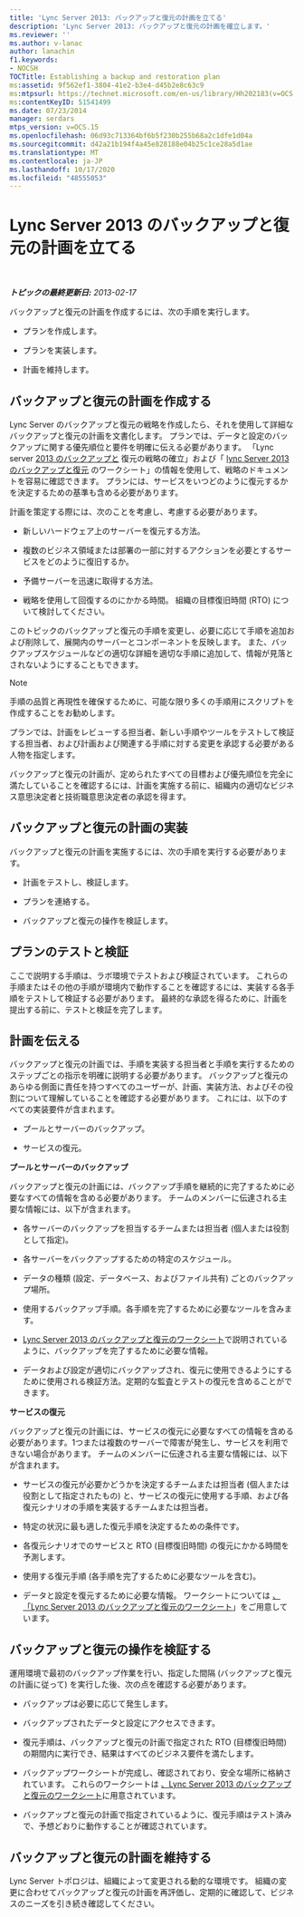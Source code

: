 ```yaml
---
title: 'Lync Server 2013: バックアップと復元の計画を立てる'
description: 'Lync Server 2013: バックアップと復元の計画を確立します。'
ms.reviewer: ''
ms.author: v-lanac
author: lanachin
f1.keywords:
- NOCSH
TOCTitle: Establishing a backup and restoration plan
ms:assetid: 9f562ef1-3804-41e2-b3e4-d45b2e8c63c9
ms:mtpsurl: https://technet.microsoft.com/en-us/library/Hh202183(v=OCS.15)
ms:contentKeyID: 51541499
ms.date: 07/23/2014
manager: serdars
mtps_version: v=OCS.15
ms.openlocfilehash: 06d93c713364bf6b5f230b255b68a2c1dfe1d04a
ms.sourcegitcommit: d42a21b194f4a45e828188e04b25c1ce28a5d1ae
ms.translationtype: MT
ms.contentlocale: ja-JP
ms.lasthandoff: 10/17/2020
ms.locfileid: "48555053"
---
```

# <a name="establishing-a-backup-and-restoration-plan-for-lync-server-2013"></a>Lync Server 2013 のバックアップと復元の計画を立てる

<div data-xmlns="http://www.w3.org/1999/xhtml">

<div class="topic" data-xmlns="http://www.w3.org/1999/xhtml" data-msxsl="urn:schemas-microsoft-com:xslt" data-cs="https://msdn.microsoft.com/">

<div data-asp="https://msdn2.microsoft.com/asp">



</div>

<div id="mainSection">

<div id="mainBody">

<span> </span>

_**トピックの最終更新日:** 2013-02-17_

バックアップと復元の計画を作成するには、次の手順を実行します。

  - プランを作成します。

  - プランを実装します。

  - 計画を維持します。

<div>

## <a name="developing-a-backup-and-restoration-plan"></a>バックアップと復元の計画を作成する

Lync Server のバックアップと復元の戦略を作成したら、それを使用して詳細なバックアップと復元の計画を文書化します。 プランでは、データと設定のバックアップに関する優先順位と要件を明確に伝える必要があります。 「Lync server [2013 のバックアップと](lync-server-2013-establishing-a-backup-and-restoration-strategy.md) 復元の戦略の確立」および「 [lync Server 2013 のバックアップと復元](lync-server-2013-backup-and-restoration-worksheets.md) のワークシート」の情報を使用して、戦略のドキュメントを容易に確認できます。 プランには、サービスをいつどのように復元するかを決定するための基準も含める必要があります。

計画を策定する際には、次のことを考慮し、考慮する必要があります。

  - 新しいハードウェア上のサーバーを復元する方法。

  - 複数のビジネス領域または部署の一部に対するアクションを必要とするサービスをどのように復旧するか。

  - 予備サーバーを迅速に取得する方法。

  - 戦略を使用して回復するのにかかる時間。 組織の目標復旧時間 (RTO) について検討してください。

このトピックのバックアップと復元の手順を変更し、必要に応じて手順を追加および削除して、展開内のサーバーとコンポーネントを反映します。 また、バックアップスケジュールなどの適切な詳細を適切な手順に追加して、情報が見落とされないようにすることもできます。

<div>


> [!NOTE]  
> 手順の品質と再現性を確保するために、可能な限り多くの手順用にスクリプトを作成することをお勧めします。



</div>

プランでは、計画をレビューする担当者、新しい手順やツールをテストして検証する担当者、および計画および関連する手順に対する変更を承認する必要がある人物を指定します。

バックアップと復元の計画が、定められたすべての目標および優先順位を完全に満たしていることを確認するには、計画を実施する前に、組織内の適切なビジネス意思決定者と技術職意思決定者の承認を得ます。

</div>

<div>

## <a name="implementing-the-backup-and-restoration-plan"></a>バックアップと復元の計画の実装

バックアップと復元の計画を実施するには、次の手順を実行する必要があります。

  - 計画をテストし、検証します。

  - プランを連絡する。

  - バックアップと復元の操作を検証します。

<div>

## <a name="testing-and-validating-the-plan"></a>プランのテストと検証

ここで説明する手順は、ラボ環境でテストおよび検証されています。 これらの手順またはその他の手順が環境内で動作することを確認するには、実装する各手順をテストして検証する必要があります。 最終的な承認を得るために、計画を提出する前に、テストと検証を完了します。

</div>

<div>

## <a name="communicating-the-plan"></a>計画を伝える

バックアップと復元の計画では、手順を実装する担当者と手順を実行するためのステップごとの指示を明確に説明する必要があります。 バックアップと復元のあらゆる側面に責任を持つすべてのユーザーが、計画、実装方法、およびその役割について理解していることを確認する必要があります。 これには、以下のすべての実装要件が含まれます。

  - プールとサーバーのバックアップ。

  - サービスの復元。

**プールとサーバーのバックアップ**

バックアップと復元の計画には、バックアップ手順を継続的に完了するために必要なすべての情報を含める必要があります。 チームのメンバーに伝達される主要な情報には、以下が含まれます。

  - 各サーバーのバックアップを担当するチームまたは担当者 (個人または役割として指定)。

  - 各サーバーをバックアップするための特定のスケジュール。

  - データの種類 (設定、データベース、およびファイル共有) ごとのバックアップ場所。

  - 使用するバックアップ手順。各手順を完了するために必要なツールを含みます。

  - [Lync Server 2013 のバックアップと復元のワークシート](lync-server-2013-backup-and-restoration-worksheets.md)で説明されているように、バックアップを完了するために必要な情報。

  - データおよび設定が適切にバックアップされ、復元に使用できるようにするために使用される検証方法。定期的な監査とテストの復元を含めることができます。

**サービスの復元**

バックアップと復元の計画には、サービスの復元に必要なすべての情報を含める必要があります。1つまたは複数のサーバーで障害が発生し、サービスを利用できない場合があります。 チームのメンバーに伝達される主要な情報には、以下が含まれます。

  - サービスの復元が必要かどうかを決定するチームまたは担当者 (個人または役割として指定されたもの) と、サービスの復元に使用する手順、および各復元シナリオの手順を実装するチームまたは担当者。

  - 特定の状況に最も適した復元手順を決定するための条件です。

  - 各復元シナリオでのサービスと RTO (目標復旧時間) の復元にかかる時間を予測します。

  - 使用する復元手順 (各手順を完了するために必要なツールを含む)。

  - データと設定を復元するために必要な情報。 ワークシートについては [、「Lync Server 2013 のバックアップと復元のワークシート](lync-server-2013-backup-and-restoration-worksheets.md)」をご用意しています。

</div>

<div>

## <a name="validating-backup-and-restoration-operations"></a>バックアップと復元の操作を検証する

運用環境で最初のバックアップ作業を行い、指定した間隔 (バックアップと復元の計画に従って) を実行した後、次の点を確認する必要があります。

  - バックアップは必要に応じて発生します。

  - バックアップされたデータと設定にアクセスできます。

  - 復元手順は、バックアップと復元の計画で指定された RTO (目標復旧時間) の期間内に実行でき、結果はすべてのビジネス要件を満たします。

  - バックアップワークシートが完成し、確認されており、安全な場所に格納されています。 これらのワークシートは [、Lync Server 2013 のバックアップと復元のワークシート](lync-server-2013-backup-and-restoration-worksheets.md)に用意されています。

  - バックアップと復元の計画で指定されているように、復元手順はテスト済みで、予想どおりに動作することが確認されています。

</div>

</div>

<div>

## <a name="maintaining-the-backup-and-restoration-plan"></a>バックアップと復元の計画を維持する

Lync Server トポロジは、組織によって変更される動的な環境です。 組織の変更に合わせてバックアップと復元の計画を再評価し、定期的に確認して、ビジネスのニーズを引き続き確認してください。

</div>

</div>

<span> </span>

</div>

</div>

</div>

